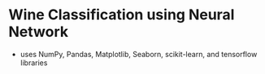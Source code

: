 <h1>Wine Classification using Neural Network</h1>

- uses NumPy, Pandas, Matplotlib, Seaborn, scikit-learn, and tensorflow libraries
